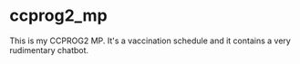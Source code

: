 # ccprog2_mp
This is my CCPROG2 MP. It's a vaccination schedule and it contains a very rudimentary chatbot.
